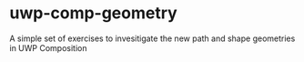 # uwp-comp-geometry
A simple set of exercises to invesitigate the new path and shape geometries in UWP Composition

